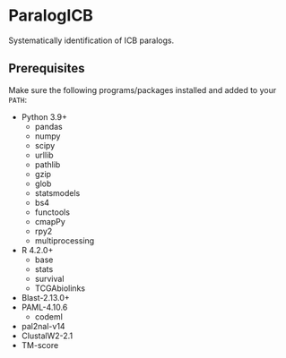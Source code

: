 # ParalogICB
Systematically identification of ICB paralogs.

##  Prerequisites
Make sure the following programs/packages installed and added to your `PATH`:
- Python 3.9+
  - pandas
  - numpy
  - scipy
  - urllib
  - pathlib
  - gzip
  - glob
  - statsmodels
  - bs4
  - functools
  - cmapPy
  - rpy2
  - multiprocessing
- R 4.2.0+
  - base
  - stats
  - survival
  - TCGAbiolinks
- Blast-2.13.0+
- PAML-4.10.6
  - codeml
- pal2nal-v14
- ClustalW2-2.1
- TM-score
